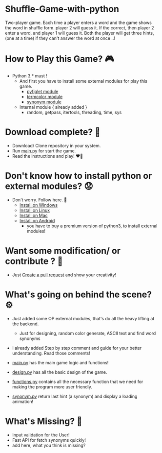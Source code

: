 # Shuffle-Game-with-python
Two-player game. Each time a player enters a word and the game shows the word in shuffle form. player 2 will guess it. If the correct, then player 2 enter a word, and player 1 will guess it. Both the player will get three hints, (one at a time) if they can't answer the word at once ..!

# How to Play this Game? 🎮
  - Python 3.* must !
    - And first you have to install some external modules for play this game.
      - [pyfiglet module](https://pypi.org/project/pyfiglet/0.7/)
      - [termcolor module](https://pypi.org/project/termcolor/)
      - [synonym module](https://pypi.org/project/PyDictionary/)
    - Internal module { already added }
      - random, getpass, itertools, threading, time, sys
  
# Download complete? 📁
  - Download/ Clone repository in your system.
  - Run [main.py](https://github.com/Raj-kar/Shuffle-Game-with-python/blob/main/main.py) for start the game.
  - Read the instructions and play! ❤️‍🔥

# Don't know how to install python or external modules? 😟
  - Don't worry. Follow here. 🤩
    - [Install on Windows](https://www.activestate.com/resources/quick-reads/python-package-installation-on-windows/)
    - [Install on Linux](https://www.tecmint.com/install-pip-in-linux/)
    - [Install on Mac](https://www.geeksforgeeks.org/how-to-install-pip-in-macos/)
    - [Install on Android](https://play.google.com/store/apps/details?id=ru.iiec.pydroid3) 
      - you have to buy a premium version of python3, to install external modules!

# Want some modification/ or contribute ? 🤗
  - Just [Create a pull request](https://github.com/Raj-kar/Shuffle-Game-with-python) and show your creativity!
  
  
# What's going on behind the scene? ⚙️
  - Just added some OP external modules, that's do all the heavy lifting at the backend.
    - Just for designing, random color generate, ASCII text and find word synonyms
  - I already added Step by step comment and guide for your better understanding. Read those comments!
  
  - [main.py](https://github.com/Raj-kar/Shuffle-Game-with-python/blob/main/main.py) has the main game logic and functions!
  - [design.py](https://github.com/Raj-kar/Shuffle-Game-with-python/blob/main/design.py) has all the basic design of the game.
  - [functions.py](https://github.com/Raj-kar/Shuffle-Game-with-python/blob/main/functions.py) contains all the necessary function that we need for making the program more user friendly.
  - [synonym.py](https://github.com/Raj-kar/Shuffle-Game-with-python/blob/main/synonym.py) return last hint (a synonym) and display a loading animation!

# What's Missing? 💢 
  - Input validation for the User!
  - Fast API for fetch synonyms quickly!
  - add here, what you think is missing? 
